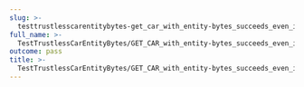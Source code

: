 ```yaml
---
slug: >-
  testtrustlesscarentitybytes-get_car_with_entity-bytes_succeeds_even_if_the_gateway_is_missing_a_block_before_the_requested_range_(format=car)-header_accept-ranges
full_name: >-
  TestTrustlessCarEntityBytes/GET_CAR_with_entity-bytes_succeeds_even_if_the_gateway_is_missing_a_block_before_the_requested_range_(format=car)/Header_Accept-Ranges
outcome: pass
title: >-
  TestTrustlessCarEntityBytes/GET_CAR_with_entity-bytes_succeeds_even_if_the_gateway_is_missing_a_block_before_the_requested_range_(format=car)/Header_Accept-Ranges
---
```


